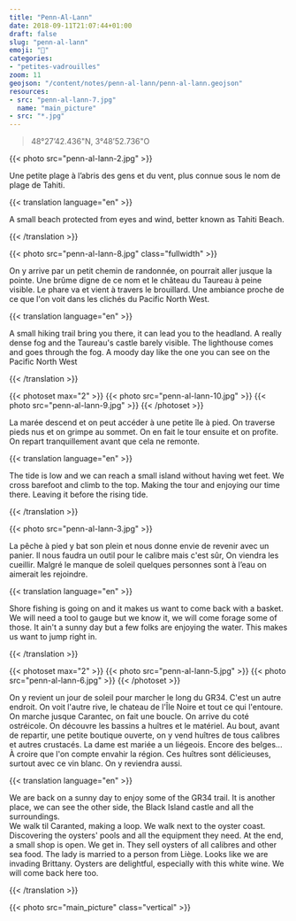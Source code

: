 ```yaml
---
title: "Penn-Al-Lann"
date: 2018-09-11T21:07:44+01:00
draft: false
slug: "penn-al-lann"
emoji: "🌊"
categories:
- "petites-vadrouilles"
zoom: 11
geojson: "/content/notes/penn-al-lann/penn-al-lann.geojson"
resources:
- src: "penn-al-lann-7.jpg"
  name: "main_picture"
- src: "*.jpg"
--- 
```


> 48°27’42.436"N, 3°48’52.736"O  

{{< photo src="penn-al-lann-2.jpg" >}}


Une petite plage à l’abris des gens et du vent, plus connue sous le nom de plage de Tahiti. 

{{< translation language="en" >}}

A small beach protected from eyes and wind, better known as Tahiti Beach.

{{< /translation >}}

<!--more-->

{{< photo src="penn-al-lann-8.jpg" class="fullwidth" >}}


On y arrive par un petit chemin de randonnée, on pourrait aller jusque la pointe. Une brûme digne de ce nom et le château du Taureau à peine visible. Le phare va et vient à travers le brouillard. Une ambiance proche de ce que l'on voit dans les clichés du Pacific North West. 

{{< translation language="en" >}}

A small hiking trail bring you there, it can lead you to the headland. A really dense fog and the Taureau's castle barely visible. The lighthouse comes and goes through the fog. A moody day like the one you can see on the Pacific North West

{{< /translation >}}

{{< photoset max="2" >}}
  {{< photo src="penn-al-lann-10.jpg" >}}
  {{< photo src="penn-al-lann-9.jpg" >}}
{{< /photoset >}}

La marée descend et on peut accéder à une petite île à pied. On traverse pieds nus et on grimpe au sommet. On en fait le tour ensuite et on profite. On repart tranquillement avant que cela ne remonte.

{{< translation language="en" >}}

The tide is low and we can reach a small island without having wet feet. We cross barefoot and climb to the top. Making the tour and enjoying our time there. Leaving it before the rising tide.

{{< /translation >}}

{{< photo src="penn-al-lann-3.jpg" >}}


La pêche à pied y bat son plein et nous donne envie de revenir avec un panier. Il nous faudra un outil pour le calibre mais c'est sûr, On viendra les cueillir. Malgré le manque de soleil quelques personnes sont à l’eau on aimerait les rejoindre.

{{< translation language="en" >}}

Shore fishing is going on and it makes us want to come back with a basket. We will need a tool to gauge but we know it, we will come forage some of those. It ain't a sunny day but a few folks are enjoying the water. This makes us want to jump right in.

{{< /translation >}}


{{< photoset max="2" >}}
  {{< photo src="penn-al-lann-5.jpg" >}}
  {{< photo src="penn-al-lann-6.jpg" >}}
{{< /photoset >}}


On y revient un jour de soleil pour marcher le long du GR34. C'est un autre endroit. On voit l'autre rive, le chateau de l'Île Noire et tout ce qui l'entoure.  
On marche jusque Carantec, on fait une boucle. On arrive du coté ostréicole. On découvre les bassins a huîtres et le matériel. Au bout, avant de repartir, une petite boutique ouverte, on y vend huîtres de tous calibres et autres crustacés. La dame est mariée a un liégeois. Encore des belges... À croire que l'on compte envahir la région. Ces huîtres sont délicieuses, surtout avec ce vin blanc. On y reviendra aussi.

{{< translation language="en" >}}

We are back on a sunny day to enjoy some of the GR34 trail. It is another place, we can see the other side, the Black Island castle and all the surroundings.  
We walk til Caranted, making a loop. We walk next to the oyster coast. Discovering the oysters' pools and all the equipment they need. At the end, a small shop is open. We get in. They sell oysters of all calibres and other sea food. The lady is married to a person from Liège. Looks like we are invading Brittany. Oysters are delightful, especially with this white wine. We will come back here too.

{{< /translation >}}

{{< photo src="main_picture" class="vertical" >}}
